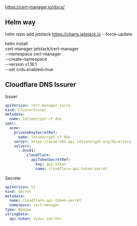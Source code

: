 https://cert-manager.io/docs/

## Helm way

helm repo add jetstack https://charts.jetstack.io --force-update

helm install \
 cert-manager jetstack/cert-manager \
 --namespace cert-manager \
 --create-namespace \
 --version v1.16.1 \
 --set crds.enabled=true

## Cloudflare DNS Issurer

Issuer

```yaml
apiVersion: cert-manager.io/v1
kind: ClusterIssuer
metadata:
  name: letsencrypt-cf-dns
spec:
  acme:
    privateKeySecretRef:
      name: letsencrypt-cf-dns
    server: https://acme-v02.api.letsencrypt.org/directory
    solvers:
      - dns01:
          cloudflare:
            apiTokenSecretRef:
              key: api-token
              name: cloudflare-api-token-secret
```

Secrete

```yaml
apiVersion: v1
kind: Secret
metadata:
  name: cloudflare-api-token-secret
  namespace: cert-manager
type: Opaque
stringData:
  api-token: <your_secret>
```
